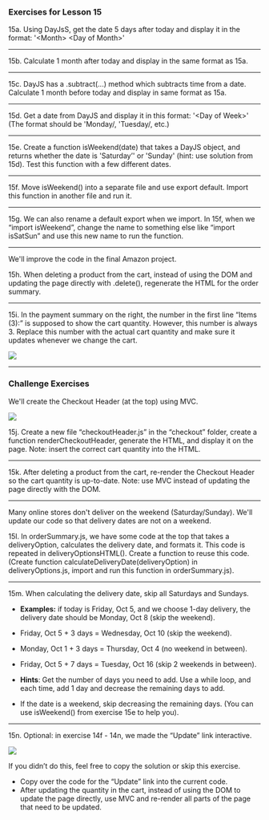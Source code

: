 ### Exercises for Lesson 15 

15a. Using DayJsS, get the date 5 days after today and display it in the format: '\<Month> \<Day of Month>'
<hr>

15b. Calculate 1 month after today and display in the same format as 15a.
<hr>

15c. DayJS has a .subtract(...) method which subtracts time from a date. Calculate 1 month before today and display in same format as 15a.
<hr>

15d. Get a date from DayJS and display it in this format: '\<Day of Week>' (The format should be 'Monday/, 'Tuesday/, etc.)
<hr>

15e. Create a function isWeekend(date) that takes a DayJS object, and
returns whether the date is 'Saturday’' or 'Sunday' (hint: use solution from 15d). Test this function with a few different dates.
<hr>

15f. Move isWeekend() into a separate file and use export default. Import this function in another file and run it.
<hr>

15g. We can also rename a default export when we import. In 15f, when we “import isWeekend”, change the name to something else like “import isSatSun” and use this new name to run the function.
<hr>

We'll improve the code in the final Amazon project.

15h. When deleting a product from the cart, instead of using the DOM and updating the page directly with .delete(), regenerate the HTML for the order summary.
<hr>

15i. In the payment summary on the right, the number in the first line “Items (3):” is supposed to show the cart quantity. However, this number is always 3. Replace this number with the actual cart quantity and make sure it updates whenever we change the cart.

![](https://i.ibb.co.com/TBTj8v4x/2025-01-29-13-49-22.png)
<hr>

### Challenge Exercises

We'll create the Checkout Header (at the top) using MVC.

![](https://i.ibb.co.com/PWGG0Hk/checkout.png)

15j. Create a new file “checkoutHeader.js” in the “checkout” folder, create a function renderCheckoutHeader, generate the HTML, and display it on the page. Note: insert the correct cart quantity into the HTML.
<hr>

15k. After deleting a product from the cart, re-render the Checkout Header so the cart quantity is up-to-date. Note: use MVC instead of updating the page directly with the DOM. 
<hr>

Many online stores don't deliver on the weekend (Saturday/Sunday).
We'll update our code so that delivery dates are not on a weekend.

15l. In orderSummary.js, we have some code at the top that takes a deliveryOption, calculates the delivery date, and formats it. This code is repeated in deliveryOptionsHTML(). Create a function to reuse this code. (Create function calculateDeliveryDate(deliveryOption) in
deliveryOptions.js, import and run this function in orderSummary.js).
<hr>

15m. When calculating the delivery date, skip all Saturdays and Sundays.
- <b>Examples:</b> if today is Friday, Oct 5, and we choose 1-day delivery, the delivery date should be Monday, Oct 8 (skip the weekend).
- Friday, Oct 5 + 3 days = Wednesday, Oct 10 (skip the weekend).
- Monday, Oct 1 + 3 days = Thursday, Oct 4 (no weekend in between).
- Friday, Oct 5 + 7 days = Tuesday, Oct 16 (skip 2 weekends in
between).

- <b>Hints</b>: Get the number of days you need to add. Use a while loop, and each time, add 1 day and decrease the remaining days to add.
- If the date is a weekend, skip decreasing the remaining days. 
(You can use isWeekend() from exercise 15e to help you).
<hr>

15n. Optional: in exercise 14f - 14n, we made the “Update” link interactive.

![](https://i.ibb.co.com/VYV7MYqw/2025-01-29-13-58-23.png)

If you didn’t do this, feel free to copy the solution or skip this exercise.
- Copy over the code for the “Update” link into the current code.
- After updating the quantity in the cart, instead of using the DOM to update the page directly, use MVC and re-render all parts of the page that need to be updated.


